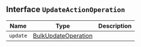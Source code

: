 ## Interface `UpdateActionOperation`

| Name | Type | Description |
| - | - | - |
| `update` | [BulkUpdateOperation](./BulkUpdateOperation.md) | &nbsp; |
